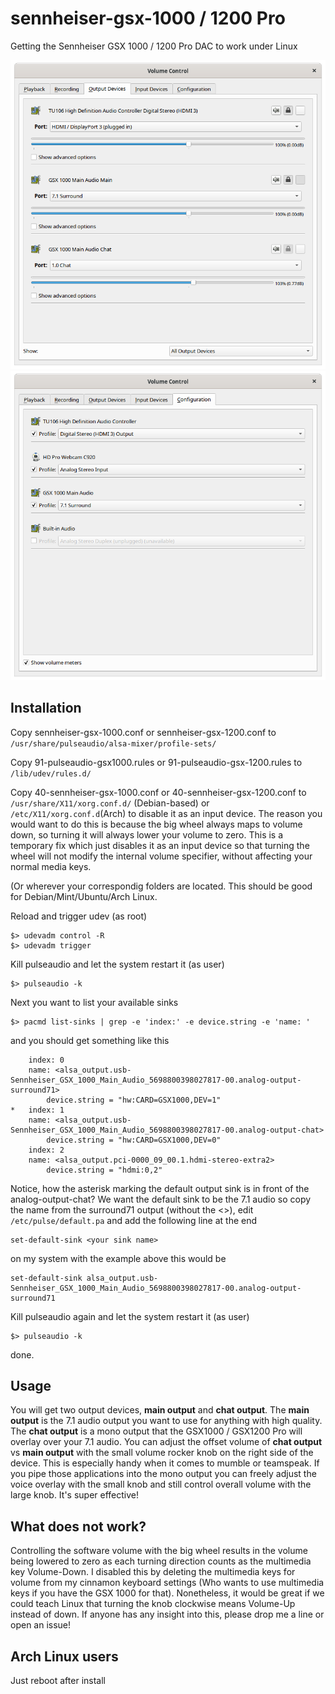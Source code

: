 # sennheiser-gsx-1000 / 1200 Pro
Getting the Sennheiser GSX 1000 / 1200 Pro DAC to work under Linux

![pavucontrol one](https://raw.githubusercontent.com/evilphish/sennheiser-gsx-1000/master/images/pavucontrol.png)
![pavucontrol two](https://raw.githubusercontent.com/evilphish/sennheiser-gsx-1000/master/images/pavucontrol2.png)

## Installation
Copy sennheiser-gsx-1000.conf or sennheiser-gsx-1200.conf to `/usr/share/pulseaudio/alsa-mixer/profile-sets/`

Copy 91-pulseaudio-gsx1000.rules or 91-pulseaudio-gsx-1200.rules to `/lib/udev/rules.d/`

Copy 40-sennheiser-gsx-1000.conf or 40-sennheiser-gsx-1200.conf to `/usr/share/X11/xorg.conf.d/` (Debian-based) or `/etc/X11/xorg.conf.d`(Arch) to disable it as an input device. The reason you would want to do this is because the big wheel always maps to volume down, so turning it will always lower your volume to zero. This is a temporary fix which just disables it as an input device so that turning the wheel will not modify the internal volume specifier, without affecting your normal media keys.

(Or wherever your correspondig folders are located. This should be good for Debian/Mint/Ubuntu/Arch Linux.

Reload and trigger udev (as root)
```
$> udevadm control -R
$> udevadm trigger
```

Kill pulseaudio and let the system restart it (as user)
```
$> pulseaudio -k
```

Next you want to list your available sinks
```
$> pacmd list-sinks | grep -e 'index:' -e device.string -e 'name: '
```
and you should get something like this
```
    index: 0
	name: <alsa_output.usb-Sennheiser_GSX_1000_Main_Audio_5698800398027817-00.analog-output-surround71>
		device.string = "hw:CARD=GSX1000,DEV=1"
*   index: 1
	name: <alsa_output.usb-Sennheiser_GSX_1000_Main_Audio_5698800398027817-00.analog-output-chat>
		device.string = "hw:CARD=GSX1000,DEV=0"
    index: 2
	name: <alsa_output.pci-0000_09_00.1.hdmi-stereo-extra2>
		device.string = "hdmi:0,2"
```
Notice, how the asterisk marking the default output sink is in front of the analog-output-chat? We want the default sink to be the 7.1 audio so copy the name from the surround71 output (without the <>), edit `/etc/pulse/default.pa` and add the following line at the end
```
set-default-sink <your sink name>
```
on my system with the example above this would be
```
set-default-sink alsa_output.usb-Sennheiser_GSX_1000_Main_Audio_5698800398027817-00.analog-output-surround71
```

Kill pulseaudio again and let the system restart it (as user)
```
$> pulseaudio -k
```

done.

## Usage

You will get two output devices, **main output** and **chat output**. The **main output** is the 7.1 audio output you want to use for anything with high quality. The **chat output** is a mono output that the GSX1000 / GSX1200 Pro will overlay over your 7.1 audio. You can adjust the offset volume of **chat output** vs **main output** with the small volume rocker knob on the right side of the device. This is especially handy when it comes to mumble or teamspeak. If you pipe those applications into the mono output you can freely adjust the voice overlay with the small knob and still control overall volume with the large knob. It's super effective!

## What does not work?
Controlling the software volume with the big wheel results in the volume being lowered to zero as each turning direction counts as the multimedia key Volume-Down. I disabled this by deleting the multimedia keys for volume from my cinnamon keyboard settings (Who wants to use multimedia keys if you have the GSX 1000 for that). Nonetheless, it would be great if we could teach Linux that turning the knob clockwise means Volume-Up instead of down. If anyone has any insight into this, please drop me a line or open an issue!

## Arch Linux users
Just reboot after install
